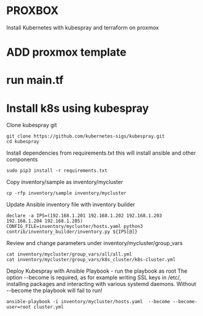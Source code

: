 # PROXBOX
Install Kubernetes with kubespray and terraform on proxmox

# ADD proxmox template

# run main.tf

# Install k8s using kubespray

Clone kubespray git

    git clone https://github.com/kubernetes-sigs/kubespray.git
    cd kubespray

Install dependencies from requirements.txt this will install ansible and other components

    sudo pip3 install -r requirements.txt

Copy inventory/sample as inventory/mycluster

    cp -rfp inventory/sample inventory/mycluster

Update Ansible inventory file with inventory builder

    declare -a IPS=(192.168.1.201 192.168.1.202 192.168.1.203 192.168.1.204 192.168.1.205)
    CONFIG_FILE=inventory/mycluster/hosts.yaml python3 contrib/inventory_builder/inventory.py ${IPS[@]}

Review and change parameters under inventory/mycluster/group_vars

    cat inventory/mycluster/group_vars/all/all.yml
    cat inventory/mycluster/group_vars/k8s_cluster/k8s-cluster.yml

Deploy Kubespray with Ansible Playbook - run the playbook as root The option --become is required, as for example writing SSL keys in /etc/, installing packages and interacting with various systemd daemons. Without --become the playbook will fail to run!

    ansible-playbook -i inventory/mycluster/hosts.yaml  --become --become-user=root cluster.yml
